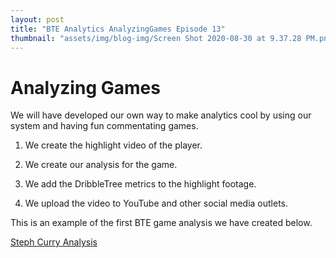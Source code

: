 ```yaml
---
layout: post
title: "BTE Analytics AnalyzingGames Episode 13"
thumbnail: "assets/img/blog-img/Screen Shot 2020-08-30 at 9.37.28 PM.png"
---
```


# Analyzing Games  
 
 We will have developed our own way to make analytics cool by using our system and having fun commentating games. 

1. We create the highlight video of the player.

2. We create our analysis for the game. 

3. We add the DribbleTree metrics to the highlight footage. 

4. We upload the video to YouTube and other social media outlets.

This is an example of the first BTE game analysis we have created below. 

[Steph Curry Analysis](https://youtu.be/uJqdVNInDrs)
